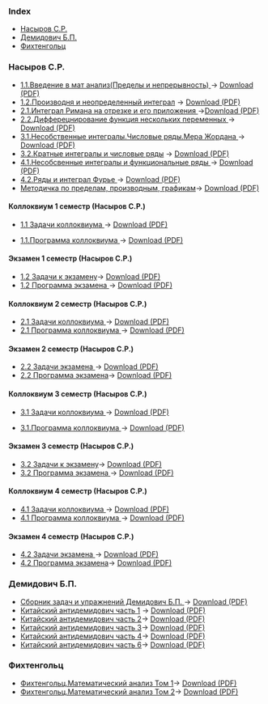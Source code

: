 ### Index

* [Насыров С.Р.](#насыров-ср)
* [Демидович Б.П.](#демидович-бп)
* [Фихтенгольц](#фихтенгольц)
### Насыров С.Р.

* [1.1.Введение в мат анализ(Пределы и непрерывность)
](https://github.com/ifanzilka/Mathematics_KPFU/blob/master/links/books_mathematical_analysis/1.1.%D0%92%D0%B2%D0%B5%D0%B4%D0%B5%D0%BD%D0%B8%D0%B5%20%D0%B2%20%D0%BC%D0%B0%D1%82%20%D0%B0%D0%BD%D0%B0%D0%BB%D0%B8%D0%B7(%D0%9F%D1%80%D0%B5%D0%B4%D0%B5%D0%BB%D1%8B%20%D0%B8%20%D0%BD%D0%B5%D0%BF%D1%80%D0%B5%D1%80%D1%8B%D0%B2%D0%BD%D0%BE%D1%81%D1%82%D1%8C)1%20%D1%81%D0%B5%D0%BC%D0%B5%D1%81%D1%82%D1%80(C.P.%D0%9D%D0%B0%D1%81%D1%8B%D1%80%D0%BE%D0%B2).pdf) -> [Download (PDF)](https://github.com/ifanzilka/Mathematics_KPFU/raw/master/links/books_mathematical_analysis/1.1.%D0%92%D0%B2%D0%B5%D0%B4%D0%B5%D0%BD%D0%B8%D0%B5%20%D0%B2%20%D0%BC%D0%B0%D1%82%20%D0%B0%D0%BD%D0%B0%D0%BB%D0%B8%D0%B7(%D0%9F%D1%80%D0%B5%D0%B4%D0%B5%D0%BB%D1%8B%20%D0%B8%20%D0%BD%D0%B5%D0%BF%D1%80%D0%B5%D1%80%D1%8B%D0%B2%D0%BD%D0%BE%D1%81%D1%82%D1%8C)1%20%D1%81%D0%B5%D0%BC%D0%B5%D1%81%D1%82%D1%80(C.P.%D0%9D%D0%B0%D1%81%D1%8B%D1%80%D0%BE%D0%B2).pdf)
* [1.2.Производня и неопределенный интеграл](https://github.com/ifanzilka/Mathematics_KPFU/blob/master/links/books_mathematical_analysis/1.2.%D0%9F%D1%80%D0%BE%D0%B8%D0%B7%D0%B2%D0%BE%D0%B4%D0%BD%D1%8F%20%D0%B8%20%D0%BD%D0%B5%D0%BE%D0%BF%D1%80%D0%B5%D0%B4%D0%B5%D0%BB%D0%B5%D0%BD%D0%BD%D1%8B%D0%B9%20%D0%B8%D0%BD%D1%82%D0%B5%D0%B3%D1%80%D0%B0%D0%BB.pdf)  -> [Download (PDF)](https://github.com/ifanzilka/Mathematics_KPFU/raw/master/links/books_mathematical_analysis/1.2.%D0%9F%D1%80%D0%BE%D0%B8%D0%B7%D0%B2%D0%BE%D0%B4%D0%BD%D1%8F%20%D0%B8%20%D0%BD%D0%B5%D0%BE%D0%BF%D1%80%D0%B5%D0%B4%D0%B5%D0%BB%D0%B5%D0%BD%D0%BD%D1%8B%D0%B9%20%D0%B8%D0%BD%D1%82%D0%B5%D0%B3%D1%80%D0%B0%D0%BB.pdf)
* [2.1.Интеграл Римана на отрезке и его приложения
](https://github.com/ifanzilka/Mathematics_KPFU/blob/master/links/books_mathematical_analysis/2.1_Integral_Rimana_na_otrezke_i_ego_prilozhenia.pdf) ->[Download (PDF)](https://github.com/ifanzilka/Mathematics_KPFU/raw/master/links/books_mathematical_analysis/2.1_Integral_Rimana_na_otrezke_i_ego_prilozhenia.pdf)
* [2.2.Дифферецнирование функция нескольких переменныx
](https://github.com/ifanzilka/Mathematics_KPFU/blob/master/links/books_mathematical_analysis/2.2.%D0%94%D0%B8%D1%84%D1%84%D0%B5%D1%80%D0%B5%D1%86%D0%BD%D0%B8%D1%80%D0%BE%D0%B2%D0%B0%D0%BD%D0%B8%D0%B5%20%D1%84%D1%83%D0%BD%D0%BA%D1%86%D0%B8%D1%8F%20%D0%BD%D0%B5%D1%81%D0%BA%D0%BE%D0%BB%D1%8C%D0%BA%D0%B8%D1%85%20%D0%BF%D0%B5%D1%80%D0%B5%D0%BC%D0%B5%D0%BD%D0%BD%D1%8B.pdf) -> [Download (PDF)](https://github.com/ifanzilka/Mathematics_KPFU/raw/master/links/books_mathematical_analysis/2.2.%D0%94%D0%B8%D1%84%D1%84%D0%B5%D1%80%D0%B5%D1%86%D0%BD%D0%B8%D1%80%D0%BE%D0%B2%D0%B0%D0%BD%D0%B8%D0%B5%20%D1%84%D1%83%D0%BD%D0%BA%D1%86%D0%B8%D1%8F%20%D0%BD%D0%B5%D1%81%D0%BA%D0%BE%D0%BB%D1%8C%D0%BA%D0%B8%D1%85%20%D0%BF%D0%B5%D1%80%D0%B5%D0%BC%D0%B5%D0%BD%D0%BD%D1%8B.pdf)
* [3.1.Несобственные интегралы.Числовые ряды.Мера Жордана
](https://github.com/ifanzilka/Mathematics_KPFU/blob/master/links/books_mathematical_analysis/3.1Nasyrov_31_2018.pdf) -> [Download (PDF)](https://github.com/ifanzilka/Mathematics_KPFU/raw/master/links/books_mathematical_analysis/3.1Nasyrov_31_2018.pdf)
* [3.2.Кратные интегралы и числовые ряды](https://github.com/ifanzilka/Mathematics_KPFU/blob/master/links/books_mathematical_analysis/3.2.%D0%9A%D1%80%D0%B0%D1%82%D0%BD%D1%8B%D0%B5%20%D0%B8%D0%BD%D1%82%D0%B5%D0%B3%D1%80%D0%B0%D0%BB%D1%8B%20%D0%B8%20%D1%87%D0%B8%D1%81%D0%BB%D0%BE%D0%B2%D1%8B%D0%B5%20%D1%80%D1%8F%D0%B4%D1%8B.pdf) -> [Download (PDF)](https://github.com/ifanzilka/Mathematics_KPFU/raw/master/links/books_mathematical_analysis/3.2.%D0%9A%D1%80%D0%B0%D1%82%D0%BD%D1%8B%D0%B5%20%D0%B8%D0%BD%D1%82%D0%B5%D0%B3%D1%80%D0%B0%D0%BB%D1%8B%20%D0%B8%20%D1%87%D0%B8%D1%81%D0%BB%D0%BE%D0%B2%D1%8B%D0%B5%20%D1%80%D1%8F%D0%B4%D1%8B.pdf)
* [4.1.Несобсвенные интегралы и функциональные ряды
](https://github.com/ifanzilka/Mathematics_KPFU/blob/master/links/books_mathematical_analysis/4.1.%D0%9D%D0%B5%D1%81%D0%BE%D0%B1%D1%81%D0%B2%D0%B5%D0%BD%D0%BD%D1%8B%D0%B5%20%D0%B8%D0%BD%D1%82%D0%B5%D0%B3%D1%80%D0%B0%D0%BB%D1%8B%20%D0%B8%20%D1%84%D1%83%D0%BD%D0%BA%D1%86%D0%B8%D0%BE%D0%BD%D0%B0%D0%BB%D1%8C%D0%BD%D1%8B%D0%B5%20%D1%80%D1%8F%D0%B4%D1%8B%20.pdf) -> [Download (PDF)](https://github.com/ifanzilka/Mathematics_KPFU/raw/master/links/books_mathematical_analysis/4.1.%D0%9D%D0%B5%D1%81%D0%BE%D0%B1%D1%81%D0%B2%D0%B5%D0%BD%D0%BD%D1%8B%D0%B5%20%D0%B8%D0%BD%D1%82%D0%B5%D0%B3%D1%80%D0%B0%D0%BB%D1%8B%20%D0%B8%20%D1%84%D1%83%D0%BD%D0%BA%D1%86%D0%B8%D0%BE%D0%BD%D0%B0%D0%BB%D1%8C%D0%BD%D1%8B%D0%B5%20%D1%80%D1%8F%D0%B4%D1%8B%20.pdf)
* [4.2.Ряды и интеграл Фурье
](https://github.com/ifanzilka/Mathematics_KPFU/blob/master/links/books_mathematical_analysis/4.2.%D0%A0%D1%8F%D0%B4%D1%8B%20%D0%A4%D1%83%D1%80%D1%8C%D0%B5.pdf) -> [Download (PDF)](https://github.com/ifanzilka/Mathematics_KPFU/raw/master/links/books_mathematical_analysis/4.2.%D0%A0%D1%8F%D0%B4%D1%8B%20%D0%A4%D1%83%D1%80%D1%8C%D0%B5.pdf)
* [Методичка по пределам, производным, графикам](https://github.com/ifanzilka/Mathematics_KPFU/blob/master/links/books_mathematical_analysis/demidovich/%D1%82%D0%BE%D0%BF%20%D0%BC%D0%B5%D1%82%D0%BE%D0%B4%D0%B8%D1%87%D0%BA%D0%B0%20%D1%81%20%D0%BF%D1%80%D0%B8%D0%BC%D0%B5%D1%80%D0%B0%D0%BC%D0%B8%20%D0%BC%D0%B0%D1%82%D0%B0%D0%BD%D0%B0%D0%BB%D0%B8%D0%B7%20%D0%BF%D1%80%D0%B5%D0%B4%D0%B5%D0%BB%D1%8B%20%D0%BE%20%D1%81%D0%B8%D0%BC%D0%B2%D0%BE%D0%BB%D0%B8%D0%BA%D0%B0%20%D0%B3%D1%80%D0%B0%D1%84%D0%B8%D0%BA%D0%B8.pdf)-> [Download (PDF)](https://github.com/ifanzilka/Mathematics_KPFU/raw/master/links/books_mathematical_analysis/demidovich/%D1%82%D0%BE%D0%BF%20%D0%BC%D0%B5%D1%82%D0%BE%D0%B4%D0%B8%D1%87%D0%BA%D0%B0%20%D1%81%20%D0%BF%D1%80%D0%B8%D0%BC%D0%B5%D1%80%D0%B0%D0%BC%D0%B8%20%D0%BC%D0%B0%D1%82%D0%B0%D0%BD%D0%B0%D0%BB%D0%B8%D0%B7%20%D0%BF%D1%80%D0%B5%D0%B4%D0%B5%D0%BB%D1%8B%20%D0%BE%20%D1%81%D0%B8%D0%BC%D0%B2%D0%BE%D0%BB%D0%B8%D0%BA%D0%B0%20%D0%B3%D1%80%D0%B0%D1%84%D0%B8%D0%BA%D0%B8.pdf)
#### Коллоквиум 1 семестр (Насыров С.Р.)
* [1.1 Задачи коллоквиума
](https://github.com/ifanzilka/Mathematics_KPFU/blob/master/links/books_mathematical_analysis/1.1.ZADAChI_KOLLOKVIUMA_1-MA.pdf) -> [Download (PDF)](https://github.com/ifanzilka/Mathematics_KPFU/raw/master/links/books_mathematical_analysis/1.1.ZADAChI_KOLLOKVIUMA_1-MA.pdf)

* [1.1.Программа коллоквиума
](https://github.com/ifanzilka/Mathematics_KPFU/blob/master/links/books_mathematical_analysis/1.1.PROGRAMMA_KOLLOKVIUMA_1-MA.pdf)-> [Download (PDF)](https://github.com/ifanzilka/Mathematics_KPFU/raw/master/links/books_mathematical_analysis/1.1.PROGRAMMA_KOLLOKVIUMA_1-MA.pdf)
#### Экзамен 1 семестр (Насыров С.Р.)
* [1.2 Задачи к экзамену](https://github.com/ifanzilka/Mathematics_KPFU/blob/master/links/books_mathematical_analysis/1.2.zadachi_k_EXAM_1.pdf)-> [Download (PDF)](https://github.com/ifanzilka/Mathematics_KPFU/raw/master/links/books_mathematical_analysis/1.2.zadachi_k_EXAM_1.pdf)
* [1.2 Программа экзамена
](https://github.com/ifanzilka/Mathematics_KPFU/blob/master/links/books_mathematical_analysis/1.2.%D0%9F%D1%80%D0%BE%D0%B3%D1%80%D0%B0%D0%BC%D0%BC%D0%B0%20%D0%AD%D0%BA%D0%B7%D0%B0%D0%BC%D0%B5%D0%BD%D0%B0.pdf)-> [Download (PDF)](https://github.com/ifanzilka/Mathematics_KPFU/raw/master/links/books_mathematical_analysis/1.2.%D0%9F%D1%80%D0%BE%D0%B3%D1%80%D0%B0%D0%BC%D0%BC%D0%B0%20%D0%AD%D0%BA%D0%B7%D0%B0%D0%BC%D0%B5%D0%BD%D0%B0.pdf)
#### Коллоквиум 2 семестр (Насыров С.Р.)
* [2.1 Задачи коллоквиума
](https://github.com/ifanzilka/Mathematics_KPFU/blob/master/links/books_mathematical_analysis/2.1.zadachi_coll_2.pdf)-> [Download (PDF)](https://github.com/ifanzilka/Mathematics_KPFU/raw/master/links/books_mathematical_analysis/2.1.zadachi_coll_2.pdf)
* [2.1 Программа коллоквиума
](https://github.com/ifanzilka/Mathematics_KPFU/blob/master/links/books_mathematical_analysis/2.1%D0%9F%D1%80%D0%BE%D0%B3%D1%80%D0%B0%D0%BC%D0%BC%D0%B0.pdf)-> [Download (PDF)](https://github.com/ifanzilka/Mathematics_KPFU/raw/master/links/books_mathematical_analysis/2.1%D0%9F%D1%80%D0%BE%D0%B3%D1%80%D0%B0%D0%BC%D0%BC%D0%B0.pdf)
#### Экзамен 2 семестр (Насыров С.Р.)
* [2.2 Задачи экзамена
](https://github.com/ifanzilka/Mathematics_KPFU/blob/master/links/books_mathematical_analysis/2.2voprosy_EXAM2.pdf)-> [Download (PDF)](https://github.com/ifanzilka/Mathematics_KPFU/raw/master/links/books_mathematical_analysis/2.2voprosy_EXAM2.pdf)
* [2.2 Программа экзамена](https://github.com/ifanzilka/Mathematics_KPFU/blob/master/links/books_mathematical_analysis/2.2.PRG_EX2.pdf)-> [Download (PDF)](https://github.com/ifanzilka/Mathematics_KPFU/raw/master/links/books_mathematical_analysis/2.2.PRG_EX2.pdf)
#### Коллоквиум 3 семестр (Насыров С.Р.)
* [3.1 Задачи коллоквиума
](https://github.com/ifanzilka/Mathematics_KPFU/blob/master/links/books_mathematical_analysis/3.1.zadachi_COLL_3.pdf) -> [Download (PDF)](https://github.com/ifanzilka/Mathematics_KPFU/raw/master/links/books_mathematical_analysis/3.1.zadachi_COLL_3.pdf)

* [3.1.Программа коллоквиума
](https://github.com/ifanzilka/Mathematics_KPFU/blob/master/links/books_mathematical_analysis/3.1.PRG_3.pdf)-> [Download (PDF)](https://github.com/ifanzilka/Mathematics_KPFU/raw/master/links/books_mathematical_analysis/3.1.PRG_3.pdf)
#### Экзамен 3 семестр (Насыров С.Р.)
* [3.2 Задачи к экзамену](https://github.com/ifanzilka/Mathematics_KPFU/blob/master/links/books_mathematical_analysis/3.2.zadachi_EXAM.pdf)-> [Download (PDF)](https://github.com/ifanzilka/Mathematics_KPFU/raw/master/links/books_mathematical_analysis/3.2.zadachi_EXAM.pdf)
* [3.2 Программа экзамена
](https://github.com/ifanzilka/Mathematics_KPFU/blob/master/links/books_mathematical_analysis/3.2.PRGR_EX_2004.pdf)-> [Download (PDF)](https://github.com/ifanzilka/Mathematics_KPFU/raw/master/links/books_mathematical_analysis/3.2.PRGR_EX_2004.pdf)
#### Коллоквиум 4 семестр (Насыров С.Р.)
* [4.1 Задачи коллоквиума
](https://github.com/ifanzilka/Mathematics_KPFU/blob/master/links/books_mathematical_analysis/4.1.Zadachi_kollokviuma_i_ekzamena_po_MA.pdf)-> [Download (PDF)](https://github.com/ifanzilka/Mathematics_KPFU/raw/master/links/books_mathematical_analysis/4.1.Zadachi_kollokviuma_i_ekzamena_po_MA.pdf)
* [4.1 Программа коллоквиума
](https://github.com/ifanzilka/Mathematics_KPFU/blob/master/links/books_mathematical_analysis/4.1.Bilety_kollokviuma_po_MA.pdf)-> [Download (PDF)](https://github.com/ifanzilka/Mathematics_KPFU/raw/master/links/books_mathematical_analysis/4.1.Bilety_kollokviuma_po_MA.pdf)
#### Экзамен 4 семестр (Насыров С.Р.)
* [4.2 Задачи экзамена
](https://github.com/ifanzilka/Mathematics_KPFU/blob/master/links/books_mathematical_analysis/4.2.zadachi_k_EXAM_4.pdf)-> [Download (PDF)](https://github.com/ifanzilka/Mathematics_KPFU/raw/master/links/books_mathematical_analysis/4.2.zadachi_k_EXAM_4.pdf)
* [4.2 Программа экзамена](https://github.com/ifanzilka/Mathematics_KPFU/blob/master/links/books_mathematical_analysis/4.1.EXAM_4_2019.pdf)-> [Download (PDF)](https://github.com/ifanzilka/Mathematics_KPFU/raw/master/links/books_mathematical_analysis/4.1.EXAM_4_2019.pdf)



### Демидович Б.П.
* [Сборник задач и упражнений Демидович Б.П.
](https://github.com/ifanzilka/Mathematics_KPFU/blob/master/links/books_mathematical_analysis/demidovich/20-%20%D0%A1%D0%B1%D0%BE%D1%80%D0%BD%D0%B8%D0%BA%20%D0%B7%D0%B0%D0%B4%D0%B0%D1%87%20%D0%B8%20%D1%83%D0%BF%D1%80.%20%D0%BF%D0%BE%20%D0%BC%D0%B0%D1%82.%20%D0%B0%D0%BD%D0%B0%D0%BB%D0%B8%D0%B7%D1%83_%D0%94%D0%B5%D0%BC%D0%B8%D0%B4%D0%BE%D0%B2%D0%B8%D1%87_1998%20-624%D1%81.pdf)-> [Download (PDF)](https://github.com/ifanzilka/Mathematics_KPFU/raw/master/links/books_mathematical_analysis/demidovich/20-%20%D0%A1%D0%B1%D0%BE%D1%80%D0%BD%D0%B8%D0%BA%20%D0%B7%D0%B0%D0%B4%D0%B0%D1%87%20%D0%B8%20%D1%83%D0%BF%D1%80.%20%D0%BF%D0%BE%20%D0%BC%D0%B0%D1%82.%20%D0%B0%D0%BD%D0%B0%D0%BB%D0%B8%D0%B7%D1%83_%D0%94%D0%B5%D0%BC%D0%B8%D0%B4%D0%BE%D0%B2%D0%B8%D1%87_1998%20-624%D1%81.pdf)
* [Китайский антидемидович часть 1](https://github.com/ifanzilka/Mathematics_KPFU/blob/master/links/books_mathematical_analysis/demidovich/Kitayskiy_Antidemidovich_-_1_chast.pdf) -> [Download (PDF)](https://github.com/ifanzilka/Mathematics_KPFU/raw/master/links/books_mathematical_analysis/demidovich/Kitayskiy_Antidemidovich_-_1_chast.pdf)
* [Китайский антидемидович часть 2](https://github.com/ifanzilka/Mathematics_KPFU/blob/master/links/books_mathematical_analysis/demidovich/Kitayskiy_Antidemidovich_-_2_chast.pdf)-> [Download (PDF)](https://github.com/ifanzilka/Mathematics_KPFU/raw/master/links/books_mathematical_analysis/demidovich/Kitayskiy_Antidemidovich_-_2_chast.pdf)
* [Китайский антидемидович часть 3](https://github.com/ifanzilka/Mathematics_KPFU/blob/master/links/books_mathematical_analysis/demidovich/Kitayskiy_Antidemidovich_-_3_chast.pdf)-> [Download (PDF)](https://github.com/ifanzilka/Mathematics_KPFU/raw/master/links/books_mathematical_analysis/demidovich/Kitayskiy_Antidemidovich_-_3_chast.pdf)
* [Китайский антидемидович часть 4](https://github.com/ifanzilka/Mathematics_KPFU/blob/master/links/books_mathematical_analysis/demidovich/Kitayskiy_Antidemidovich_-_4_chast.pdf)-> [Download (PDF)](https://github.com/ifanzilka/Mathematics_KPFU/raw/master/links/books_mathematical_analysis/demidovich/Kitayskiy_Antidemidovich_-_4_chast.pdf)
* [Китайский антидемидович часть 6](https://github.com/ifanzilka/Mathematics_KPFU/blob/master/links/books_mathematical_analysis/demidovich/Kitayskiy_Antidemidovich_-_6_chast.pdf)-> [Download (PDF)](https://github.com/ifanzilka/Mathematics_KPFU/raw/master/links/books_mathematical_analysis/demidovich/Kitayskiy_Antidemidovich_-_6_chast.pdf)
### Фихтенгольц
* [Фихтенгольц.Математический анализ Том 1](https://github.com/ifanzilka/Mathematics_KPFU/blob/master/links/books_mathematical_analysis/books(other)/%D0%A4%D0%B8%D1%85%D1%82%D0%B5%D0%BD%D0%B3%D0%BE%D0%BB%D1%8C%D1%86.%D0%9C%D0%B0%D1%82%D0%B5%D0%BC%D0%B0%D1%82%D0%B8%D1%87%D0%B5%D1%81%D0%BA%D0%B8%D0%B9%20%D0%B0%D0%BD%D0%B0%D0%BB%D0%B8%D0%B7%20%D0%A2%D0%BE%D0%BC%201_compressed.pdf)-> [Download (PDF)](https://github.com/ifanzilka/Mathematics_KPFU/raw/master/links/books_mathematical_analysis/books(other)/%D0%A4%D0%B8%D1%85%D1%82%D0%B5%D0%BD%D0%B3%D0%BE%D0%BB%D1%8C%D1%86.%D0%9C%D0%B0%D1%82%D0%B5%D0%BC%D0%B0%D1%82%D0%B8%D1%87%D0%B5%D1%81%D0%BA%D0%B8%D0%B9%20%D0%B0%D0%BD%D0%B0%D0%BB%D0%B8%D0%B7%20%D0%A2%D0%BE%D0%BC%201_compressed.pdf)
* [Фихтенгольц.Математический анализ Том 2](https://github.com/ifanzilka/Mathematics_KPFU/blob/master/links/books_mathematical_analysis/books(other)/%D0%A4%D0%B8%D1%85%D1%82%D0%B5%D0%BD%D0%B3%D0%BE%D0%BB%D1%8C%D1%86%20%D0%9C%D0%B0%D1%82%D0%B5%D0%BC%D0%B0%D1%82%D0%B8%D1%87%D0%B5%D1%81%D0%BA%D0%B8%D0%B9%20%D0%90%D0%BD%D0%B0%D0%BB%D0%B8%D0%B7%20%D0%A2%D0%BE%D0%BC%202_compressed.pdf)-> [Download (PDF)](https://github.com/ifanzilka/Mathematics_KPFU/raw/master/links/books_mathematical_analysis/books(other)/%D0%A4%D0%B8%D1%85%D1%82%D0%B5%D0%BD%D0%B3%D0%BE%D0%BB%D1%8C%D1%86%20%D0%9C%D0%B0%D1%82%D0%B5%D0%BC%D0%B0%D1%82%D0%B8%D1%87%D0%B5%D1%81%D0%BA%D0%B8%D0%B9%20%D0%90%D0%BD%D0%B0%D0%BB%D0%B8%D0%B7%20%D0%A2%D0%BE%D0%BC%202_compressed.pdf)
